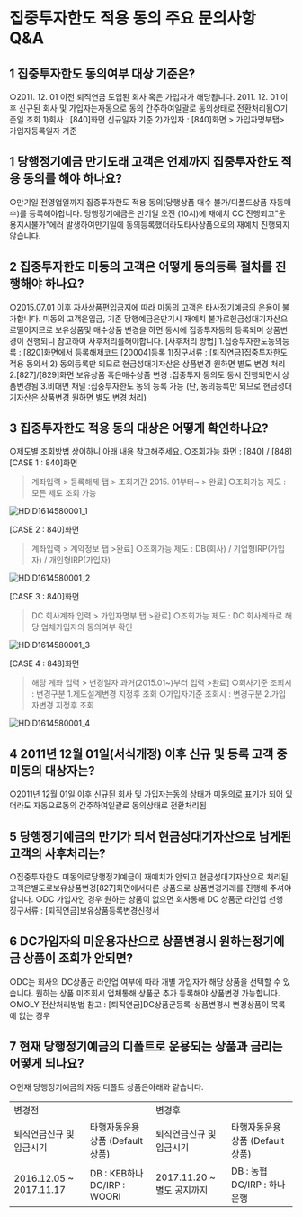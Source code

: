 # 집중투자한도 적용 동의 주요 문의사항 Q&A
## 1 집중투자한도 동의여부 대상 기준은?
○2011. 12. 01 이전 퇴직연금 도입된 회사 혹은 가입자가 해당됩니다.
2011. 12. 01 이후 신규된 회사 및 가입자는자동으로 동의 간주하여일괄로 동의상태로 전환처리됨○기준일 조회
1)회사 : [840]화면 신규일자 기준
2)가입자 : [840]화면 > 가입자명부탭> 가입자등록일자 기준
## 1 당행정기예금 만기도래 고객은 언제까지 집중투자한도 적용 동의를 해야 하나요?
○만기일 전영업일까지 집중투자한도 적용 동의(당행상품 매수 불가/디폴드상품 자동매수)를 등록해야합니다. 당행정기예금은 만기일 오전 (10시)에 재예치 CC 진행되고"운용지시불가"에러 발생하여만기일에 동의등록했더라도타사상품으로의 재예치 진행되지 않습니다.
## 2 집중투자한도 미동의 고객은 어떻게 동의등록 절차를 진행해야 하나요?
○2015.07.01 이후 자사상품편입금지에 따라 미동의 고객은 타사정기예금의 운용이 불가합니다.
미동의 고객은입금, 기존 당행예금은만기시 재예치 불가로현금성대기자산으로떨어지므로 보유상품및 매수상품 변경을 하면 동시에 집중투자동의 등록되며 상품변경이 진행되니 참고하여 사후처리를해야합니다.
[사후처리 방법]
1.집중투자한도동의등록 : [820]화면에서 등록해제코드 [20004]등록
1)징구서류 : [퇴직연금]집중투자한도 적용 동의서
2) 동의등록만 되므로 현금성대기자산은 상품변경 원하면 별도 변경 처리
2.[827]/[829]화면 보유상품 혹은매수상품 변경 :집중투자 동의도 동시 진행되면서 상품변경됨
3.비대면 채널 :집중투자한도 동의 등록 가능
(단, 동의등록만 되므로 현금성대기자산은 상품변경 원하면 별도 변경 처리)
## 3 집중투자한도 적용 동의 대상은 어떻게 확인하나요?
○제도별 조회방법 상이하니 아래 내용 참고해주세요.
○조회가능 화면 : [840] / [848]
[CASE 1 : 840]화면
> 계좌입력 > 등록해제 탭 > 조회기간 2015. 01부터~ > 완료]
○조회가능 제도 : 모든 제도 조회 가능

![HDID1614580001_1](HDID1614580001_1.jpg)

[CASE 2 : 840]화면
> 계좌입력 > 계약정보 탭 >완료]
○조회가능 제도 : DB(회사) / 기업형IRP(가입자) / 개인형IRP(가입자)

![HDID1614580001_2](HDID1614580001_2.jpg)

[CASE 3 : 840]화면
> DC 회사계좌 입력 > 가입자명부 탭 >완료]
○조회가능 제도 : DC 회사계좌로 해당 업체가입자의 동의여부 확인

![HDID1614580001_3](HDID1614580001_3.jpg)

[CASE 4 : 848]화면
>해당 계좌 입력 > 변경일자 과거(2015.01~)부터 입력 >완료]
○회사기준 조회시 : 변경구분 1.제도설계변경 지정후 조회
○가입자기준 조회시 : 변경구분 2.가입자변경 지정후 조회

![HDID1614580001_4](HDID1614580001_4.jpg)

## 4 2011년 12월 01일(서식개정) 이후 신규 및 등록 고객 중 미동의 대상자는?
○2011년 12월 01일 이후 신규된 회사 및 가입자는동의 상태가 미동의로 표기가 되어 있더라도 자동으로동의 간주하여일괄로 동의상태로 전환처리됨
## 5 당행정기예금의 만기가 되서 현금성대기자산으로 남게된 고객의 사후처리는?
○집중투자한도 미동의로당행정기예금이 재예치가 안되고 현금성대기자산으로 처리된 고객은별도로보유상품변경[827]화면에서다른 상품으로 상품변경거래를 진행해 주셔야 합니다.
○DC 가입자인 경우 원하는 상품이 없으면 회사통해 DC 상품군 라인업 선행
징구서류 : [퇴직연금]보유상품등록변경신청서
## 6 DC가입자의 미운용자산으로 상품변경시 원하는정기예금 상품이 조회가 안되면?
○DC는 회사의 DC상품군 라인업 여부에 따라 개별 가입자가 해당 상품을 선택할 수 있습니다.
원하는 상품 미조회시 업체통해 상품군 추가 등록해야 상품변경 가능합니다.
○MOLY 전산처리방법 참고 : [퇴직연금]DC상품군등록-상품변경시 변경상품이 목록에 없는 경우
## 7 현재 당행정기예금의 디폴트로 운용되는 상품과 금리는 어떻게 되나요?
○현재 당행정기예금의 자동 디폴트 상품은아래와 같습니다.

<table><tbody><tr>
<td colspan="2">
변경전</td>
<td colspan="2">
변경후</td></tr><tr>
<td>퇴직연금신규 및입금시기</td>
<td>타행자동운용상품
(Default 상품)</td>
<td>퇴직연금신규 및입금시기</td>
<td>타행자동운용상품
(Default 상품)</td></tr><tr>
<td>
2016.12.05 ~ 2017.11.17</td>
<td>DB : KEB하나DC/IRP : WOORI</td>
<td>
2017.11.20 ~별도 공지까지</td>
<td>DB : 농협
DC/IRP : 하나은행</td></tr></tbody>
</table>


